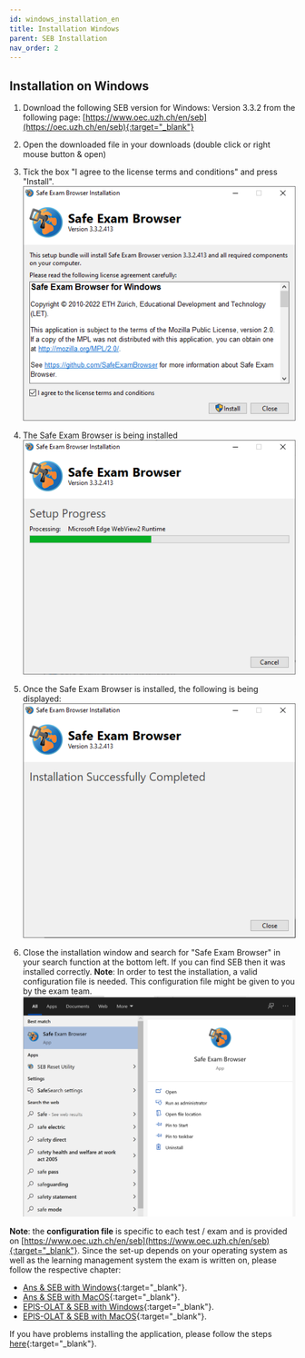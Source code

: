```yaml
---
id: windows_installation_en
title: Installation Windows
parent: SEB Installation
nav_order: 2
---
```


## Installation on Windows

1. Download the following SEB version for Windows:
Version 3.3.2 from the following page: [https://www.oec.uzh.ch/en/seb](https://oec.uzh.ch/en/seb){:target="_blank"}

1. Open the downloaded file in your downloads (double click or right mouse button & open)

1. Tick the box "I agree to the license terms and conditions" and press "Install".
[![Windows-Download-4](assets/download-windows-step4.png)](assets/download-windows-step4.png)

1. The Safe Exam Browser is being installed
[![Windows-Download-5](assets/download-windows-step5.png)](assets/download-windows-step5.png)

1. Once the Safe Exam Browser is installed, the following is being displayed:
[![Windows-Download-6](assets/download-windows-step6.png)](assets/download-windows-step6.png)

1. Close the installation window and search for "Safe Exam Browser" in your search function at the bottom left. If you can find SEB then it was installed correctly. **Note**: In order to test the installation, a valid configuration file is needed. This configuration file might be given to you by the exam team.
[![Windows-Download-7](assets/download-windows-step7.png)](assets/download-windows-step7.png)

**Note**: the **configuration file** is specific to each test / exam and is provided on [https://www.oec.uzh.ch/en/seb](https://www.oec.uzh.ch/en/seb){:target="_blank"}. Since the set-up depends on your operating system as well as the learning management system the exam is written on, please follow the respective chapter:
* [Ans & SEB with Windows](https://uzh-oec.github.io/seb-en/exam_seb_ans_win_en.html){:target="_blank"}.
* [Ans & SEB with MacOS](https://uzh-oec.github.io/seb-en/exam_seb_ans_mac_en.html){:target="_blank"}.
* [EPIS-OLAT & SEB with Windows](https://uzh-oec.github.io/seb-en/exam_seb_epis_win_en.html){:target="_blank"}.
* [EPIS-OLAT & SEB with MacOS](https://uzh-oec.github.io/seb-en/exam_seb_epis_mac_en.html){:target="_blank"}.

If you have problems installing the application, please follow the steps [here](https://uzh-oec.github.io/seb-en/installation_problems_en.html){:target="_blank"}.

